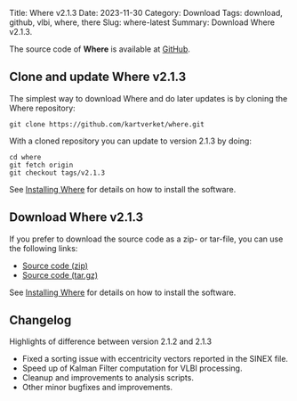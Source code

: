 Title: Where v2.1.3
Date: 2023-11-30
Category: Download
Tags: download, github, vlbi, where, there
Slug: where-latest
Summary: Download Where v2.1.3.

The source code of **Where** is available at
[GitHub](https://github.com/kartverket/where).

## Clone and update Where v2.1.3

The simplest way to download Where and do later updates is by cloning the Where
repository:

    git clone https://github.com/kartverket/where.git

With a cloned repository you can update to version 2.1.3 by doing:

    cd where
    git fetch origin
    git checkout tags/v2.1.3

See [Installing Where]({filename}20180606_install.md) for details on how to install
the software.


## Download Where v2.1.3

If you prefer to download the source code as a zip- or tar-file, you can use the
following links:

+ [Source code (zip)](https://github.com/kartverket/where/archive/v2.1.3.zip)
+ [Source code (tar.gz)](https://github.com/kartverket/where/archive/v2.1.3.tar.gz)

See [Installing Where]({filename}20180606_install.md) for details on how to install
the software.


## Changelog

Highlights of difference between version 2.1.2 and 2.1.3

+ Fixed a sorting issue with eccentricity vectors reported in the SINEX file.
+ Speed up of Kalman Filter computation for VLBI processing.
+ Cleanup and improvements to analysis scripts.
+ Other minor bugfixes and improvements.
